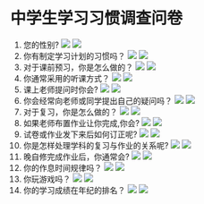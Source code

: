 <p align="center">
<h1>中学生学习习惯调查问卷</h1>
</p>


1. 您的性别?
![](chart/chart0.png)
![](chart/chart1.png)
2. 你有制定学习计划的习惯吗？
![](chart/chart2.png)
![](chart/chart3.png)
3. 对于课前预习，你是怎么做的？
![](chart/chart4.png)
![](chart/chart5.png)
4. 你通常采用的听课方式？
![](chart/chart6.png)
![](chart/chart7.png)
5. 课上老师提问时你会?
![](chart/chart8.png)
![](chart/chart9.png)
6. 你会经常向老师或同学提出自己的疑问吗？
![](chart/chart10.png)
![](chart/chart11.png)
7. 对于复习，你是怎么做的？
![](chart/chart12.png)
![](chart/chart13.png)
8. 如果老师布置作业让你完成,你会?
![](chart/chart14.png)
![](chart/chart15.png)
9. 试卷或作业发下来后如何订正呢?
![](chart/chart16.png)
![](chart/chart17.png)
10. 你是怎样处理学科的复习与作业的关系呢?
![](chart/chart18.png)
![](chart/chart19.png)
11. 晚自修完成作业后，你通常会?
![](chart/chart20.png)
![](chart/chart21.png)
12. 你的作息时间规律吗？
![](chart/chart22.png)
![](chart/chart23.png)
13. 你玩游戏吗？
![](chart/chart24.png)
![](chart/chart25.png)
14. 你的学习成绩在年纪的排名？
![](chart/chart26.png)
![](chart/chart27.png)
